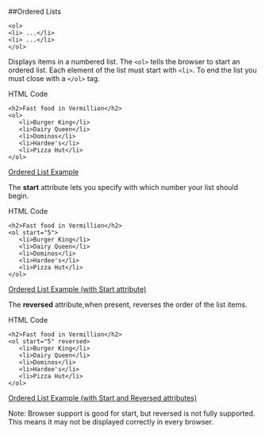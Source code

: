 ##Ordered Lists
~~~
<ol>
<li> ...</li>
<li> ...</li>
</ol>
~~~

Displays items in a numbered list. The `<ol>` tells the browser to start an ordered list. Each element of the list must start with `<li>`. To end the list you must close with a `</ol>` tag.

HTML Code
~~~
<h2>Fast food in Vermillion</h2>
<ol>
   <li>Burger King</li>
   <li>Dairy Queen</li>
   <li>Dominos</li>
   <li>Hardee's</li>
   <li>Pizza Hut</li>
</ol>
~~~

<a href="archives/examples/example14.htm" target="_ blank">Ordered List Example</a>

The <b>start</b> attribute lets you specify with which number your list should begin.

HTML Code
~~~
<h2>Fast food in Vermillion</h2>
<ol start="5">
   <li>Burger King</li>
   <li>Dairy Queen</li>
   <li>Dominos</li>
   <li>Hardee's</li>
   <li>Pizza Hut</li>
</ol>
~~~

<a href="archives/examples/example15.htm" target="_ blank">Ordered List Example (with Start attribute)</a>

The <b>reversed</b> attribute,when present, reverses the order of the list items.

HTML Code
~~~
<h2>Fast food in Vermillion</h2>
<ol start="5" reversed>
   <li>Burger King</li>
   <li>Dairy Queen</li>
   <li>Dominos</li>
   <li>Hardee's</li>
   <li>Pizza Hut</li>
</ol>
~~~

<a href="archives/examples/example16.htm" target="_ blank">Ordered List Example (with Start and Reversed attributes)</a>

Note: Browser support is good for start, but reversed is not fully supported. This means it may not be displayed correctly in every browser.
